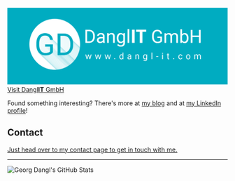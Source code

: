 [![Dangl IT GmbH](https://github.com/GeorgDangl/GeorgDangl/raw/master/img/logo_en_rectangular.png "Dangl IT GmbH")](https://www.dangl-it.com)
[Visit Dangl**IT** GmbH](https://www.dangl-it.com)

Found something interesting? There's more at [my blog](https://blog.dangl.me) and at [my LinkedIn profile](https://www.linkedin.com/in/georgdangl/)!

## Contact

[Just head over to my contact page to get in touch with me.](https://www.dangl-it.com/contact/?message=Hey%20Georg%2C%20I%27ve%20seen%20your%20profile%20on%20GitHub%2C%20please%20get%20in%20touch%20with%20me.)

---

![Georg Dangl's GitHub Stats](https://github-readme-stats.vercel.app/api?username=georgdangl&count_private=true&show_icons=true&title_color=00acc1&icon_color=00acc1)
